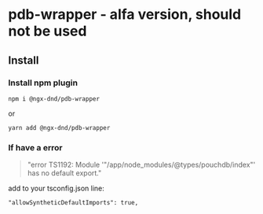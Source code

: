 
# pdb-wrapper - alfa version, should not be used

## Install

### Install npm plugin
 

    npm i @ngx-dnd/pdb-wrapper 

or

    yarn add @ngx-dnd/pdb-wrapper

### If have a error

> "error TS1192: Module '"/app/node_modules/@types/pouchdb/index"' has
> no default export."

 add to your tsconfig.json line:

    "allowSyntheticDefaultImports": true,








